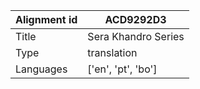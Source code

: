|Alignment id | ACD9292D3
| --- | --- 
|Title | Sera Khandro Series 
|Type | translation
|Languages | ['en', 'pt', 'bo']